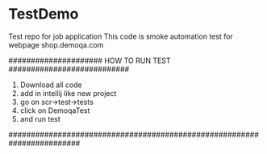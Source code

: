 # TestDemo
Test repo for job application
This code is smoke automation test for webpage shop.demoqa.com



#####################      HOW TO RUN TEST   ###########################

1. Download all code
2. add in intellij like new project
3. go on scr->test->tests
4. click on DemoqaTest
5. and run test

########################################################################

 
